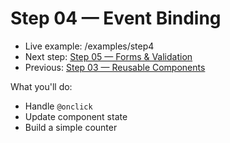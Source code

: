 # Step 04 — Event Binding

- Live example: /examples/step4
- Next step: [Step 05 — Forms & Validation](./Step05.md)
- Previous: [Step 03 — Reusable Components](./Step03.md)

What you'll do:

- Handle `@onclick`
- Update component state
- Build a simple counter
